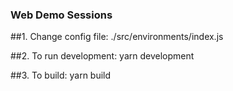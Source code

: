 ### Web Demo Sessions

##1. Change config file: ./src/environments/index.js

##2. To run development: yarn development

##3. To build: yarn build
